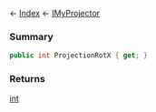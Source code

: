 ← [Index](Api-Index) ← [IMyProjector](Sandbox.ModAPI.Ingame.IMyProjector)

### Summary

```csharp
public int ProjectionRotX { get; }
```

### Returns

[int](https://docs.microsoft.com/en-us/dotnet/api/system.int32?view=netframework-4.6)

